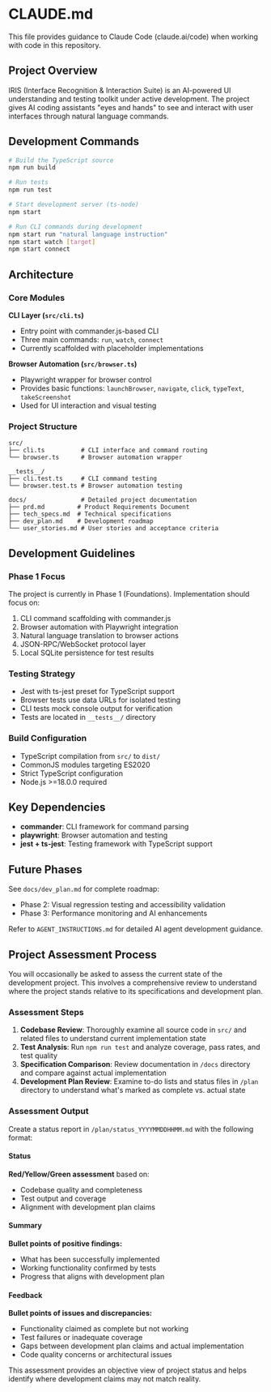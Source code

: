 # CLAUDE.md

This file provides guidance to Claude Code (claude.ai/code) when working with code in this repository.

## Project Overview

IRIS (Interface Recognition & Interaction Suite) is an AI-powered UI understanding and testing toolkit under active development. The project gives AI coding assistants "eyes and hands" to see and interact with user interfaces through natural language commands.

## Development Commands

```bash
# Build the TypeScript source
npm run build

# Run tests
npm run test

# Start development server (ts-node)
npm start

# Run CLI commands during development
npm start run "natural language instruction"
npm start watch [target]
npm start connect
```

## Architecture

### Core Modules

**CLI Layer (`src/cli.ts`)**
- Entry point with commander.js-based CLI
- Three main commands: `run`, `watch`, `connect`
- Currently scaffolded with placeholder implementations

**Browser Automation (`src/browser.ts`)**
- Playwright wrapper for browser control
- Provides basic functions: `launchBrowser`, `navigate`, `click`, `typeText`, `takeScreenshot`
- Used for UI interaction and visual testing

### Project Structure

```
src/
├── cli.ts          # CLI interface and command routing
└── browser.ts      # Browser automation wrapper

__tests__/
├── cli.test.ts     # CLI command testing
└── browser.test.ts # Browser automation testing

docs/               # Detailed project documentation
├── prd.md         # Product Requirements Document
├── tech_specs.md  # Technical specifications
├── dev_plan.md    # Development roadmap
└── user_stories.md # User stories and acceptance criteria
```

## Development Guidelines

### Phase 1 Focus
The project is currently in Phase 1 (Foundations). Implementation should focus on:
1. CLI command scaffolding with commander.js
2. Browser automation with Playwright integration
3. Natural language translation to browser actions
4. JSON-RPC/WebSocket protocol layer
5. Local SQLite persistence for test results

### Testing Strategy
- Jest with ts-jest preset for TypeScript support
- Browser tests use data URLs for isolated testing
- CLI tests mock console output for verification
- Tests are located in `__tests__/` directory

### Build Configuration
- TypeScript compilation from `src/` to `dist/`
- CommonJS modules targeting ES2020
- Strict TypeScript configuration
- Node.js >=18.0.0 required

## Key Dependencies

- **commander**: CLI framework for command parsing
- **playwright**: Browser automation and testing
- **jest + ts-jest**: Testing framework with TypeScript support

## Future Phases

See `docs/dev_plan.md` for complete roadmap:
- Phase 2: Visual regression testing and accessibility validation
- Phase 3: Performance monitoring and AI enhancements

Refer to `AGENT_INSTRUCTIONS.md` for detailed AI agent development guidance.

## Project Assessment Process

You will occasionally be asked to assess the current state of the development project. This involves a comprehensive review to understand where the project stands relative to its specifications and development plan.

### Assessment Steps

1. **Codebase Review**: Thoroughly examine all source code in `src/` and related files to understand current implementation state
2. **Test Analysis**: Run `npm run test` and analyze coverage, pass rates, and test quality
3. **Specification Comparison**: Review documentation in `/docs` directory and compare against actual implementation
4. **Development Plan Review**: Examine to-do lists and status files in `/plan` directory to understand what's marked as complete vs. actual state

### Assessment Output

Create a status report in `/plan/status_YYYYMMDDHHMM.md` with the following format:

#### Status
**Red/Yellow/Green assessment** based on:
- Codebase quality and completeness
- Test output and coverage
- Alignment with development plan claims

#### Summary
**Bullet points of positive findings:**
- What has been successfully implemented
- Working functionality confirmed by tests
- Progress that aligns with development plan

#### Feedback
**Bullet points of issues and discrepancies:**
- Functionality claimed as complete but not working
- Test failures or inadequate coverage
- Gaps between development plan claims and actual implementation
- Code quality concerns or architectural issues

This assessment provides an objective view of project status and helps identify where development claims may not match reality.